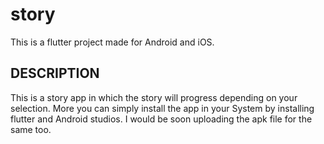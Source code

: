 # story

This is a flutter project made for Android and iOS.

## DESCRIPTION
This is a story app in which the story will progress depending on your selection. More you can simply install the app in your System by installing flutter and Android studios.
I would be soon uploading the apk file for the same too.

